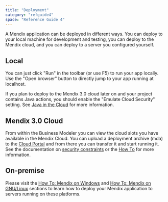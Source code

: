 ```yaml
---
title: "Deployment"
category: "refguide4"
space: "Reference Guide 4"
---
```

A Mendix application can be deployed in different ways. You can deploy to your local machine for development and testing, you can deploy to the Mendix cloud, and you can deploy to a server you configured yourself.

## Local

You can just click "Run" in the toolbar (or use F5) to run your app locally. Use the "Open browser" button to directly jump to your app running at localhost.

If you plan to deploy to the Mendix 3.0 cloud later on and your project contains Java actions, you should enable the "Emulate Cloud Security" setting. See [Java in the Cloud](java-in-the-cloud) for more information.

## Mendix 3.0 Cloud

From within the Business Modeler you can view the cloud slots you have available in the Mendix Cloud. You can upload a deployment archive (mda) to the [Cloud Portal](https://cloud.mendix.com) and from there you can transfer it and start running it. See the documentation on [security constraints](security-constraints-in-the-mendix-cloud) or the [How To](/howto40/mendix-on-the-mendix-cloud) for more information.

## On-premise

Please visit the [How To: Mendix on Windows](/howto40/mendix-on-window---service-console-3) and [How To: Mendix on GNU/Linux](/howto40/installing-mendix-on-gnu) sections to learn how to deploy your Mendix application to servers running on these platforms.
